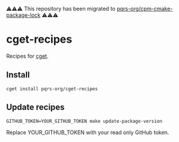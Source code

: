 ⚠️⚠️⚠️ This repository has been migrated to [pqrs-org/cpm-cmake-package-lock](https://github.com/pqrs-org/cpm-cmake-package-lock) ⚠️⚠️⚠️

# cget-recipes

Recipes for [cget](https://github.com/pfultz2/cget).

## Install

```shell
cget install pqrs-org/cget-recipes
```

## Update recipes

```shell
GITHUB_TOKEN=YOUR_GITHUB_TOKEN make update-package-version
```

Replace YOUR_GITHUB_TOKEN with your read only GitHub token.
